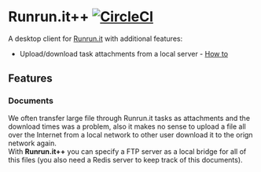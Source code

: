 # Runrun.it++ [![CircleCI](https://circleci.com/gh/multisolution/runrun.it-plus.svg?style=svg)](https://circleci.com/gh/multisolution/runrun.it-plus)

A desktop client for [Runrun.it](http://runrun.it/) with additional features:

* Upload/download task attachments from a local server - [How to](#documents)

## Features

### Documents

We often transfer large file through Runrun.it tasks as attachments and the download times was a problem, also it makes no sense to upload a file all over the Internet from a local network to other user download it to the orign network again.<br>With **Runrun.it++** you can specify a FTP server as a local bridge for all of this files (you also need a Redis server to keep track of this documents).
